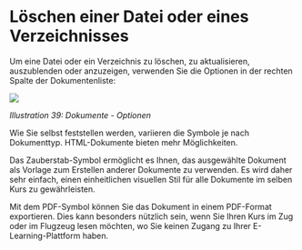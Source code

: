 # Löschen einer Datei oder eines Verzeichnisses

Um eine Datei oder ein Verzeichnis zu löschen, zu aktualisieren, auszublenden oder anzuzeigen, verwenden Sie die Optionen in der rechten Spalte der Dokumentenliste:

![](../../.gitbook/assets/images45%20%282%29.png)

_Illustration 39: Dokumente - Optionen_

Wie Sie selbst feststellen werden, variieren die Symbole je nach Dokumenttyp. HTML-Dokumente bieten mehr Möglichkeiten.

Das Zauberstab-Symbol ermöglicht es Ihnen, das ausgewählte Dokument als Vorlage zum Erstellen anderer Dokumente zu verwenden. Es wird daher sehr einfach, einen einheitlichen visuellen Stil für alle Dokumente im selben Kurs zu gewährleisten.

Mit dem PDF-Symbol können Sie das Dokument in einem PDF-Format exportieren. Dies kann besonders nützlich sein, wenn Sie Ihren Kurs im Zug oder im Flugzeug lesen möchten, wo Sie keinen Zugang zu Ihrer E-Learning-Plattform haben.


